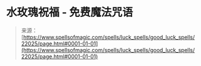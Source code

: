 <!--yml

分类：未分类

日期：2024年06月12日 19:06:02

-->

# 水玫瑰祝福 - 免费魔法咒语

> 来源：[https://www.spellsofmagic.com/spells/luck_spells/good_luck_spells/22025/page.html#0001-01-01](https://www.spellsofmagic.com/spells/luck_spells/good_luck_spells/22025/page.html#0001-01-01)
